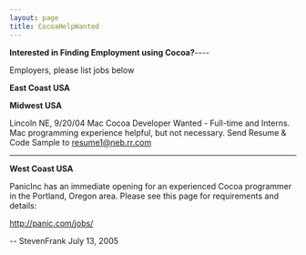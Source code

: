 ```yaml
---
layout: page
title: CocoaHelpWanted
---
```


**Interested in Finding Employment using Cocoa?**----

Employers, please list jobs below

**East Coast USA**

**Midwest USA**

Lincoln NE, 9/20/04
Mac Cocoa Developer Wanted - Full-time and Interns.
Mac programming experience helpful, but not necessary.
Send Resume & Code Sample to resume1@neb.rr.com

----

**West Coast USA**

PanicInc has an immediate opening for an experienced Cocoa programmer in the Portland, Oregon area.  Please see this page for requirements and details:

http://panic.com/jobs/

-- StevenFrank July 13, 2005

